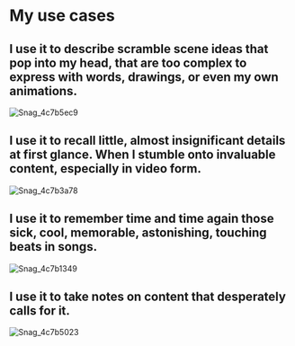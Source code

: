 # My use cases

## I use it to describe scramble scene ideas that pop into my head, that are too complex to express with words, drawings, or even my own animations.

![Snag_4c7b5ec9](https://user-images.githubusercontent.com/65237382/135784930-9fa58e7b-57af-4de9-8964-b888feed32dc.png)



## I use it to recall little, almost insignificant details at first glance. When I stumble onto invaluable content, especially in video form.

![Snag_4c7b3a78](https://user-images.githubusercontent.com/65237382/135784920-457c524d-a69b-450c-8ed9-c6915bd0ec84.png)



## I use it to remember time and time again those sick, cool, memorable, astonishing, touching beats in songs.

![Snag_4c7b1349](https://user-images.githubusercontent.com/65237382/135784906-062eae34-9ffb-402d-9f5f-448794d9cc85.png)


## I use it to take notes on content that desperately calls for it.

![Snag_4c7b5023](https://user-images.githubusercontent.com/65237382/135784927-af6cdadb-7e9f-46c8-84be-48ff671bec74.png)


